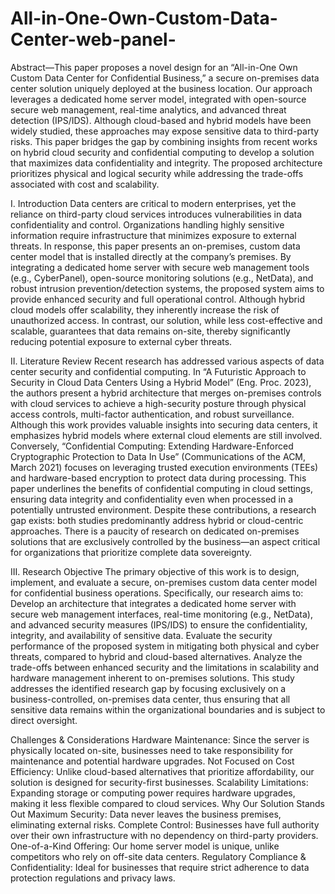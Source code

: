 # All-in-One-Own-Custom-Data-Center-web-panel-

Abstract—This paper proposes a novel design for an “All-in-One Own Custom Data Center for Confidential Business,” a secure on-premises data center solution uniquely deployed at the business location. Our approach leverages a dedicated home server model, integrated with open-source secure web management, real-time analytics, and advanced threat detection (IPS/IDS). Although cloud-based and hybrid models have been widely studied, these approaches may expose sensitive data to third-party risks. This paper bridges the gap by combining insights from recent works on hybrid cloud security and confidential computing to develop a solution that maximizes data confidentiality and integrity. The proposed architecture prioritizes physical and logical security while addressing the trade-offs associated with cost and scalability.

I. Introduction
Data centers are critical to modern enterprises, yet the reliance on third-party cloud services introduces vulnerabilities in data confidentiality and control. Organizations handling highly sensitive information require infrastructure that minimizes exposure to external threats. In response, this paper presents an on-premises, custom data center model that is installed directly at the company’s premises. By integrating a dedicated home server with secure web management tools (e.g., CyberPanel), open-source monitoring solutions (e.g., NetData), and robust intrusion prevention/detection systems, the proposed system aims to provide enhanced security and full operational control. Although hybrid cloud models offer scalability, they inherently increase the risk of unauthorized access. In contrast, our solution, while less cost-effective and scalable, guarantees that data remains on-site, thereby significantly reducing potential exposure to external cyber threats.

II. Literature Review
Recent research has addressed various aspects of data center security and confidential computing. In “A Futuristic Approach to Security in Cloud Data Centers Using a Hybrid Model” (Eng. Proc. 2023), the authors present a hybrid architecture that merges on-premises controls with cloud services to achieve a high-security posture through physical access controls, multi-factor authentication, and robust surveillance. Although this work provides valuable insights into securing data centers, it emphasizes hybrid models where external cloud elements are still involved.
Conversely, “Confidential Computing: Extending Hardware-Enforced Cryptographic Protection to Data In Use” (Communications of the ACM, March 2021) focuses on leveraging trusted execution environments (TEEs) and hardware-based encryption to protect data during processing. This paper underlines the benefits of confidential computing in cloud settings, ensuring data integrity and confidentiality even when processed in a potentially untrusted environment.
Despite these contributions, a research gap exists: both studies predominantly address hybrid or cloud-centric approaches. There is a paucity of research on dedicated on-premises solutions that are exclusively controlled by the business—an aspect critical for organizations that prioritize complete data sovereignty.

III. Research Objective
The primary objective of this work is to design, implement, and evaluate a secure, on-premises custom data center model for confidential business operations. Specifically, our research aims to:
Develop an architecture that integrates a dedicated home server with secure web management interfaces, real-time monitoring (e.g., NetData), and advanced security measures (IPS/IDS) to ensure the confidentiality, integrity, and availability of sensitive data.
Evaluate the security performance of the proposed system in mitigating both physical and cyber threats, compared to hybrid and cloud-based alternatives.
Analyze the trade-offs between enhanced security and the limitations in scalability and hardware management inherent to on-premises solutions.
This study addresses the identified research gap by focusing exclusively on a business-controlled, on-premises data center, thus ensuring that all sensitive data remains within the organizational boundaries and is subject to direct oversight.



Challenges & Considerations
Hardware Maintenance: Since the server is physically located on-site, businesses need to take responsibility for maintenance and potential hardware upgrades.
Not Focused on Cost Efficiency: Unlike cloud-based alternatives that prioritize affordability, our solution is designed for security-first businesses.
Scalability Limitations: Expanding storage or computing power requires hardware upgrades, making it less flexible compared to cloud services.
Why Our Solution Stands Out
Maximum Security: Data never leaves the business premises, eliminating external risks.
Complete Control: Businesses have full authority over their own infrastructure with no dependency on third-party providers.
One-of-a-Kind Offering: Our home server model is unique, unlike competitors who rely on off-site data centers.
Regulatory Compliance & Confidentiality: Ideal for businesses that require strict adherence to data protection regulations and privacy laws.
